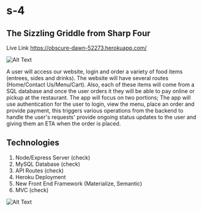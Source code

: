# s-4

## The Sizzling Griddle from Sharp Four

Live Link https://obscure-dawn-52273.herokuapp.com/

![Alt Text](https://media.giphy.com/media/xUA7b6kzzYVKmcqZfW/giphy.gif)

A user will access our website, login and order a variety of food items (entrees, sides and drinks). The website will have several routes (Home/Contact Us/Menu/Cart). Also, each of these items will come from a SQL database and once the user orders it they will be able to pay online or pickup at the restaurant. The app will focus on two portions; The app will use authentication for the user to login, view the menu, place an order and provide payment, this triggers various operations from the backend to handle the user's requests' provide ongoing status updates to the user and giving them an ETA when the order is placed. 


## Technologies
1. Node/Express Server (check)
2. MySQL Database (check)
3. API Routes (check)
4. Heroku Deployment
5. New Front End Framework (Materialize, Semantic)
6. MVC (check)

![Alt Text](https://media.giphy.com/media/lmBV7ec6jRIPK/giphy.gif)

